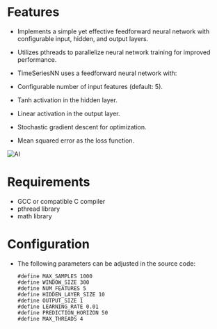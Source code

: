 
# Features

-  Implements a simple yet effective feedforward neural network with configurable input, hidden, and output layers.
-  Utilizes pthreads to parallelize neural network training for improved performance.

-  TimeSeriesNN uses a feedforward neural network with:

- Configurable number of input features (default: 5).
- Tanh activation in the hidden layer.
- Linear activation in the output layer.
- Stochastic gradient descent for optimization.
- Mean squared error as the loss function.
     
![AI](https://github.com/user-attachments/assets/54d803c2-5d52-4402-805f-de6e31c63be4)

# Requirements

- GCC or compatible C compiler
- pthread library
- math library

# Configuration

- The following parameters can be adjusted in the source code:

      #define MAX_SAMPLES 1000        
      #define WINDOW_SIZE 300         
      #define NUM_FEATURES 5          
      #define HIDDEN_LAYER_SIZE 10    
      #define OUTPUT_SIZE 1          
      #define LEARNING_RATE 0.01      
      #define PREDICTION_HORIZON 50  
      #define MAX_THREADS 4           
